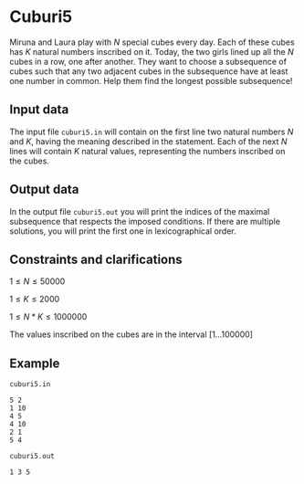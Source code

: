 # Cuburi5

Miruna and Laura play with $N$ special cubes every day. Each of these cubes has $K$ natural numbers inscribed on it. Today, the two girls lined up all the $N$ cubes in a row, one after another. They want to choose a subsequence of cubes such that any two adjacent cubes in the subsequence have at least one number in common. Help them find the longest possible subsequence!

## Input data

The input file `cuburi5.in` will contain on the first line two natural numbers $N$ and $K$, having the meaning described in the statement. Each of the next $N$ lines will contain $K$ natural values, representing the numbers inscribed on the cubes.

## Output data

In the output file `cuburi5.out` you will print the indices of the maximal subsequence that respects the imposed conditions. If there are multiple solutions, you will print the first one in lexicographical order.

## Constraints and clarifications

$1 \leq N \leq 50000$

$1 \leq K \leq 2000$

$1 \leq N * K \leq 1000000$

The values inscribed on the cubes are in the interval $[1\ldots100000]$

## Example

`cuburi5.in`

```
5 2 
1 10 
4 5 
4 10 
2 1 
5 4 
```

`cuburi5.out`

```
1 3 5 
```